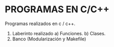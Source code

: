 # PROGRAMAS EN C/C++
Programas realizados en c / c++.

1. Laberinto realizado 
  a) Funciones.
  b) Clases.
2. Banco (Modularización y Makefile)
